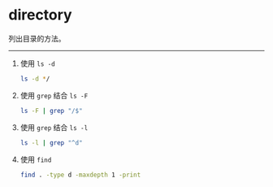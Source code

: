 # directory

列出目录的方法。

---

1. 使用 `ls -d` 

   ```sh
   ls -d */
   ```

2. 使用 `grep` 结合 `ls -F` 

   ```sh
   ls -F | grep "/$"
   ```

3. 使用 `grep` 结合 `ls -l`

   ```sh
   ls -l | grep "^d"
   ```

4. 使用 `find`

   ```sh
   find . -type d -maxdepth 1 -print
   ```

   ​